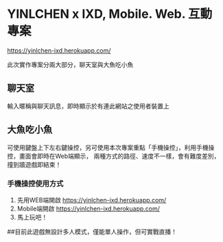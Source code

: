 # YINLCHEN x IXD, Mobile. Web. 互動專案

https://yinlchen-ixd.herokuapp.com/

此次實作專案分兩大部分，聊天室與大魚吃小魚

## 聊天室
輸入暱稱與聊天訊息，即時顯示於有連此網站之使用者裝置上

## 大魚吃小魚
可使用鍵盤上下左右鍵操控，另可使用本次專案重點「手機操控」，利用手機操控，畫面會即時在Web端顯示，
兩種方式的路徑、速度不一樣，會有難度差別，撞到牆遊戲即結束！

### 手機操控使用方式
1. 先用WEB端開啟 https://yinlchen-ixd.herokuapp.com/
2. Mobile端開啟 https://yinlchen-ixd.herokuapp.com/
3. 馬上玩吧！

##目前此遊戲無設計多人模式，僅能單人操作，但可實戰直播！
